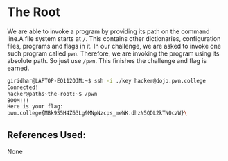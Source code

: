 # The Root
We are able to invoke a program by providing its path on the command line.A file system starts 
at `/`. This contains other dictionaries, configuration files, programs and flags in it.
In our challenge, we are asked to invoke one such program called `pwn`. Therefore, we are
invoking the program using its absolute path. So just use `/pwn`. This finishes the challenge 
and flag is earned.
```bash
giridhar@LAPTOP-EQ112OJM:~$ ssh -i ./key hacker@dojo.pwn.college
Connected!
hacker@paths~the-root:~$ /pwn
BOOM!!!
Here is your flag:
pwn.college{MBk9S5H4Z63Lg9MNpNzcps_meWK.dhzN5QDL2kTN0czW}\
```
## References Used:
None
